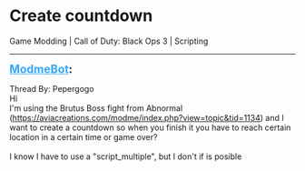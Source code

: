 # Create countdown
Game Modding | Call of Duty: Black Ops 3 | Scripting

---
<strong style="font-size: 1.4em;"><span style="text-decoration: underline;text-decoration-color: #34a7f9;"><span style="color:#34a7f9;">ModmeBot</span></span>:</strong>

<p>Thread By: Pepergogo<br />Hi<br />I&#39;m using the Brutus Boss fight from Abnormal (<a href="https://aviacreations.com/modme/index.php?view=topic&tid=1134">https://aviacreations.com/modme/index.php?view=topic&amp;tid=1134</a>) and I want to create a countdown so when you finish it you have to reach certain location in a certain time or game over?<br /> <br />I know I have to use a &quot;script_multiple&quot;, but I don&#39;t if is posible</p>
